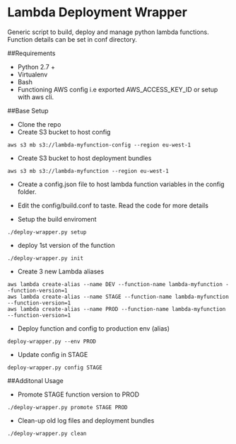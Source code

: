 # Lambda Deployment Wrapper
Generic script to build, deploy and manage python lambda functions. Function details can be set in conf directory. 

##Requirements
* Python 2.7 +
* Virtualenv
* Bash
* Functioning AWS config i.e exported AWS_ACCESS_KEY_ID or setup with aws cli.

##Base Setup
* Clone the repo 
* Create S3 bucket to host config
```
aws s3 mb s3://lambda-myfunction-config --region eu-west-1
```
* Create S3 bucket to host deployment bundles
```
aws s3 mb s3://lambda-myfunction --region eu-west-1
```
* Create a config.json file to host lambda function variables in the config folder.

* Edit the config/build.conf to taste. Read the code for more details

* Setup the build enviroment
```
./deploy-wrapper.py setup
```
* deploy 1st version of the function
```
./deploy-wrapper.py init
```
* Create 3 new Lambda aliases
```
aws lambda create-alias --name DEV --function-name lambda-myfunction --function-version=1
aws lambda create-alias --name STAGE --function-name lambda-myfunction --function-version=1
aws lambda create-alias --name PROD --function-name lambda-myfunction --function-version=1
```
* Deploy function and config to production env (alias)
```
deploy-wrapper.py --env PROD
```
* Update config in STAGE
```
deploy-wrapper.py config STAGE
```
##Additonal Usage
* Promote STAGE function version to PROD
```
./deploy-wrapper.py promote STAGE PROD
```
* Clean-up old log files and deployment bundles
```
./deploy-wrapper.py clean
```


